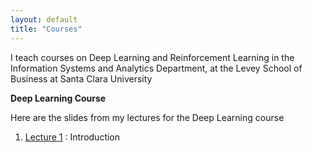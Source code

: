 ```yaml
---
layout: default
title: "Courses"
---
```


I teach courses on Deep Learning and Reinforcement Learning in the Information Systems and Analytics Department, at the Levey School of
Business at Santa Clara University

**Deep Learning Course**

Here are the slides from my lectures for the Deep Learning course

1. [Lecture 1](https://subirvarma.github.io/GeneralCognitics/Course1/Lecture1_Introduction.pdf) : Introduction
